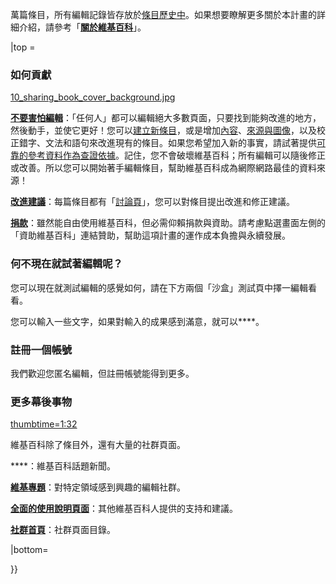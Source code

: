 萬篇條目，所有編輯記錄皆存放於[條目歷史中](https://zh.wikipedia.org/wiki/Help:頁面歷史 "wikilink")。如果想要瞭解更多關於本計畫的詳細介紹，請參考「**[關於維基百科](https://zh.wikipedia.org/wiki/Wikipedia:關於 "wikilink")**」。

|top =

### 如何貢獻

[10_sharing_book_cover_background.jpg](https://zh.wikipedia.org/wiki/File:10_sharing_book_cover_background.jpg "fig:10_sharing_book_cover_background.jpg")

**[不要害怕編輯](https://zh.wikipedia.org/wiki/Wikipedia:勇於更新頁面 "wikilink")**：「任何人」都可以編輯絕大多數頁面，只要找到能夠改進的地方，然後動手，並使它更好！您可以[建立新條目](https://zh.wikipedia.org/wiki/Wikipedia:建立條目 "wikilink")，或是增加[內容](https://zh.wikipedia.org/wiki/Help:使用視覺化編輯器進行編輯/1 "wikilink")、[來源與](https://zh.wikipedia.org/wiki/Help:使用視覺化編輯器增修來源/1 "wikilink")[圖像](https://zh.wikipedia.org/wiki/Help:使用視覺化編輯器增修圖像/1 "wikilink")，以及校正錯字、文法和語句來改進現有的條目。如果您希望加入新的事實，請試著提供[可靠的參考資料作為](https://zh.wikipedia.org/wiki/Help:使用視覺化編輯器增修來源/1 "wikilink")[查證依據](https://zh.wikipedia.org/wiki/Wikipedia:可供查證 "wikilink")。記住，您不會破壞維基百科；所有編輯可以隨後修正或改善。所以您可以開始著手編輯條目，幫助維基百科成為網際網路最佳的資料來源！

**[改進建議](https://zh.wikipedia.org/wiki/Wikipedia:討論頁指引 "wikilink")**：每篇條目都有「[討論頁](https://zh.wikipedia.org/wiki/Help:討論頁面簡介/1 "wikilink")」，您可以對條目提出改進和修正建議。

**[捐款](https://zh.wikipedia.org/wiki/wmf:Fundraising "wikilink")**：雖然能自由使用維基百科，但必需仰賴捐款與資助。請考慮點選畫面左側的「資助維基百科」連結贊助，幫助這項計畫的運作成本負擔與永續發展。

### 何不現在就試著編輯呢？

您可以現在就測試編輯的感覺如何，請在下方兩個「沙盒」測試頁中擇一編輯看看。

您可以輸入一些文字，如果對輸入的成果感到滿意，就可以****。

### 註冊一個帳號

我們歡迎您匿名編輯，但註冊帳號能得到更多。

### 更多幕後事物

[thumbtime=1:32](https://zh.wikipedia.org/wiki/File:The_Impact_Of_Wikipedia.webm "wikilink")

維基百科除了條目外，還有大量的社群頁面。

****：維基百科話題新聞。

**[維基專題](https://zh.wikipedia.org/wiki/Wikipedia:專題 "wikilink")**：對特定領域感到興趣的編輯社群。

**[全面的使用說明頁面](https://zh.wikipedia.org/wiki/Help:目錄 "wikilink")**：其他維基百科人提供的支持和建議。

**[社群首頁](https://zh.wikipedia.org/wiki/Wikipedia:社群首頁 "wikilink")**：社群頁面目錄。

|bottom=

<div style="float:right;">

</div>

}}